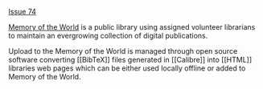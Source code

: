 [Issue 74](https://github.com/thoth-pub/thoth/issues/74)

[Memory of the World](https://www.memoryoftheworld.org/) is a public library using assigned volunteer librarians to maintain an evergrowing collection of digital publications. 

Upload to the Memory of the World is managed through open source software converting [[BibTeX]] files generated in [[Calibre]] into [[HTML]] libraries web pages which can be either used locally offline or added to Memory of the World.